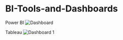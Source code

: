 # BI-Tools-and-Dashboards
Power BI
![Dashboard](https://user-images.githubusercontent.com/108416885/198528083-853e929e-3414-41c7-a616-2fc3feb12b8e.PNG)

Tableau
![Dashboard 1](https://user-images.githubusercontent.com/108416885/198529994-917e9cbf-db28-4e0b-83c0-1faac0b2e0b5.png)
